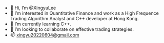 - 👋 Hi, I’m @XingyuLee
- 👀 I’m interested in Quantitative Finance and work as a High Frequence Trading Algorithm Analyst and C++ developer at Hong Kong.
- 🌱 I’m currently learning C++.
- 💞️ I’m looking to collaborate on effective trading strategies.
- 📫 xingyu20220604@gmail.com

<!---
Xingyu2022/Xingyu2022 is a ✨ special ✨ repository because its `README.md` (this file) appears on your GitHub profile.
You can click the Preview link to take a look at your changes.
--->
